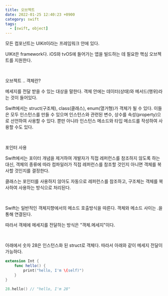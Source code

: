 ```yaml
---
title: 오브젝트
date: 2022-01-25 12:40:23 +0900
category: swift
tags:
  - [swift, object]
---
```


모든 컴포넌트는 UIKit이라는 프레임워크 안에 있다.

UIKit은 framework다. iOS와 tvOS에 들어가는 앱을 빌드하는 데 필요한 핵심 오브젝트를 지원한다.

<br>

오브젝트 .. 객체란?

메세지를 전달 받을 수 있는 대상을 말한다. 객체 안에는 데이터(상태)와 메서드(행위)라는 것이 들어있다.

Swift에서는 struct(구조체), class(클래스), enum(열거형)가 객체가 될 수 있다. 이들은 모두 인스턴스를 만들 수 있으며 인스턴스와 관련된 변수, 상수를 속성(property)으로 선언하여 사용할 수 있다. 뿐만 아니라 인스턴스 메소드와 타입 메소드를 작성하여 사용할 수도 있다.

<br>

포인터 사용

Swift에서는 포이터 개념을 제거하여 개발자가 직접 레퍼런스를 참조하지 않도록 하는 대신, 객체의 종류에 따라 컴파일러가 직접 레퍼런스를 참조할 것인지 아니면 객체를 복사할 것인지를 결정한다.

클래스는 포인터를 사용하지 않아도 자동으로 레퍼런스를 참조하고, 구조체는 객체를 복사하여 사용하는 방식으로 처리된다.

<br> 

Swift는 일반적인 객체지향에서의 메소드 호출방식을 따른다. 객체와 메소드 사이는 .을 통해 연결된다.

따라서 객체에 메세지를 전달하는 방식은 "객체.메세지"이다.

<br>
 
아래에서 숫자 28은 인스턴스화 된 struct로 객체다. 따라서 아래와 같이 메세지 전달이 가능하다.
```swift
extension Int { 
	func hello() { 
		print("hello, I'm \(self)") 
	} 
} 

28.hello() // "hello, I'm 28"
```